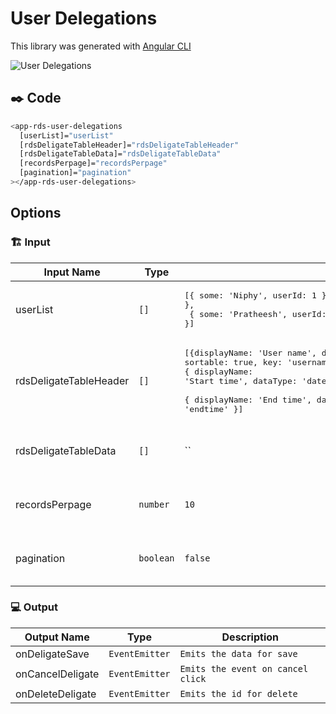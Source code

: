 # User Delegations

This library was generated with [Angular CLI](https://github.com/angular/angular-cli)
<p align="left">
<img src="../../../../../assets/User-Delegations.png" alt="User Delegations"/>
<p/>

## ✒️ Code
```bash
<app-rds-user-delegations
  [userList]="userList"
  [rdsDeligateTableHeader]="rdsDeligateTableHeader"
  [rdsDeligateTableData]="rdsDeligateTableData"
  [recordsPerpage]="recordsPerpage"
  [pagination]="pagination"
></app-rds-user-delegations>
```

## Options
### 🏗️ Input
<!-- prettier-ignore -->
| Input Name                  | Type                             |Example| Description                                                                  |
| --------------------------- | -------------------------------- |------------| ---------------------------------------------------------------------------- |
| userList                | `[]`   |<pre>[{ some: 'Niphy', userId: 1 }, { userId: 2, some: 'Anupriya' },<br> { some: 'Pratheesh', userId: 3 }, { userId: 4, some: 'shreekanth' }]</pre>  |Specify the language text data 
| rdsDeligateTableHeader                | `[]`   |<pre>[{displayName: 'User name', dataLength: 30, dataType: 'text', sortable: true, key: 'username', required: false },<br>{ displayName: 'Start time', dataType: 'date', sortable: false, key: 'starttime' }, <br>{ displayName: 'End time', dataType: 'date', sortable: false, key: 'endtime' }]</pre>|Specify user delegation table header items|
| rdsDeligateTableData                | `[]`                           |``   |Specify the user Deligate Table data 
| recordsPerpage                | `number`                           |`10`   |Specify the number of records for page
| pagination                | `boolean`                           |`false`   |Specify pagination required or not

### 💻 Output
| Output Name                 | Type          | Description                     |      
| --------------------------- | --------------|------------------|
| onDeligateSave                 |  `EventEmitter`  | `Emits the data for save`
| onCancelDeligate                 |  `EventEmitter`  | `Emits the event on cancel click`
| onDeleteDeligate                 |  `EventEmitter`  | `Emits the id for delete`
